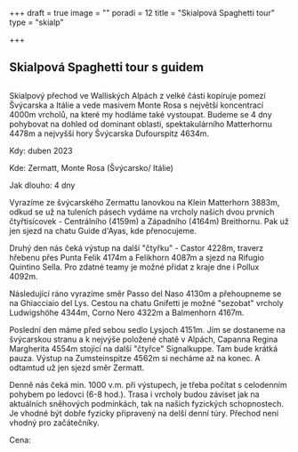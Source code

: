 +++
draft = true
image = ""
poradi = 12
title = "Skialpová Spaghetti tour"
type = "skialp"

+++

## **Skialpová Spaghetti tour s guidem**

## 

Skialpový přechod ve Walliských Alpách z velké části kopíruje pomezí Švýcarska a Itálie a vede masivem Monte Rosa s největší koncentrací 4000m vrcholů, na které my hodláme také vystoupat. Budeme se 4 dny pohybovat na dohled od dominant oblasti, spektakulárního Matterhornu 4478m a nejvyšší hory Švýcarska Dufourspitz 4634m.

Kdy: duben 2023

Kde: Zermatt, Monte Rosa (Švýcarsko/ Itálie)

Jak dlouho: 4 dny

Vyrazíme ze švýcarského Zermattu lanovkou na Klein Matterhorn 3883m, odkud se už na tuleních pásech vydáme na vrcholy našich dvou prvních čtyřtisícovek - Centrálního (4159m) a Západního (4164m) Breithornu. Pak už jen sjezd na chatu Guide d'Ayas, kde přenocujeme.

Druhý den nás čeká výstup na další "čtyřku" - Castor 4228m, traverz hřebenu přes Punta Felik 4174m a Felikhorn 4087m a sjezd na Rifugio Quintino Sella. Pro zdatné teamy je možné přidat z kraje dne i Pollux 4092m.

Následující ráno vyrazíme směr Passo del Naso 4130m a přehoupneme se na Ghiacciaio del Lys. Cestou na chatu Gnifetti je možné "sezobat" vrcholy Ludwigshöhe 4344m, Corno Nero 4322m a Balmenhorn 4167m. 

Poslední den máme před sebou sedlo Lysjoch 4151m. Jím se dostaneme na švýcarskou stranu a k nejvýše položené chatě v Alpách, Capanna Regina Margherita 4554m stojící na další "čtyřce" Signalkuppe. Tam bude krátká pauza. Výstup na Zumsteinspitze 4562m si necháme až na konec. A odtamtud už jen sjezd směr Zermatt. 

Denně nás čeká min. 1000 v.m. při výstupech, je třeba počítat s celodenním pohybem po ledovci (6-8 hod.). Trasa i vrcholy budou záviset jak na aktuálních sněhových podmínkách, tak na našich fyzických schopnostech. Je vhodné být dobře fyzicky připravený na delší denní túry. Přechod není vhodný pro začátečníky. 

Cena: 